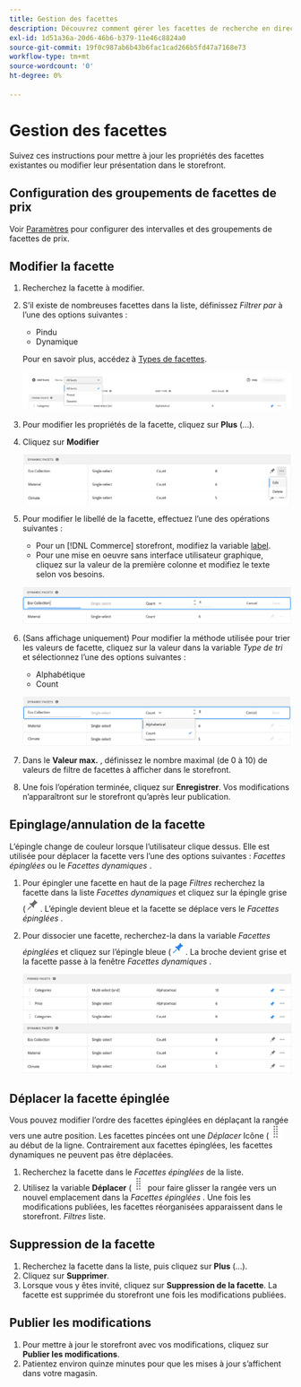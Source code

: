 ```yaml
---
title: Gestion des facettes
description: Découvrez comment gérer les facettes de recherche en direct existantes.
exl-id: 1d51a36a-20d6-46b6-b379-11e46c8824a0
source-git-commit: 19f0c987ab6b43b6fac1cad266b5fd47a7168e73
workflow-type: tm+mt
source-wordcount: '0'
ht-degree: 0%

---
```


# Gestion des facettes

Suivez ces instructions pour mettre à jour les propriétés des facettes existantes ou modifier leur présentation dans le storefront.

## Configuration des groupements de facettes de prix

Voir [Paramètres](settings.md) pour configurer des intervalles et des groupements de facettes de prix.

## Modifier la facette

1. Recherchez la facette à modifier.
1. S’il existe de nombreuses facettes dans la liste, définissez *Filtrer par* à l’une des options suivantes :

   * Pindu
   * Dynamique

   Pour en savoir plus, accédez à [Types de facettes](facets-type.md).

   ![Facettes de filtrage](assets/facets-filter-by-cropped.png)

1. Pour modifier les propriétés de la facette, cliquez sur **Plus** (...).
1. Cliquez sur **Modifier**

   ![Options de modification](assets/facet-edit-menu.png)

1. Pour modifier le libellé de la facette, effectuez l’une des opérations suivantes :

   * Pour un [!DNL Commerce] storefront, modifiez la variable [label](https://docs.magento.com/user-guide/stores/attributes-product.html).
   * Pour une mise en oeuvre sans interface utilisateur graphique, cliquez sur la valeur de la première colonne et modifiez le texte selon vos besoins.

   ![Modifier le libellé](assets/facet-edit-label.png)

1. (Sans affichage uniquement) Pour modifier la méthode utilisée pour trier les valeurs de facette, cliquez sur la valeur dans la variable *Type de tri* et sélectionnez l’une des options suivantes :

   * Alphabétique
   * Count

   ![Modifier le nombre](assets/facets-edit-count.png)

1. Dans le **Valeur max.** , définissez le nombre maximal (de 0 à 10) de valeurs de filtre de facettes à afficher dans le storefront.
1. Une fois l’opération terminée, cliquez sur **Enregistrer**.
Vos modifications n’apparaîtront sur le storefront qu’après leur publication.

## Epinglage/annulation de la facette

L’épingle change de couleur lorsque l’utilisateur clique dessus. Elle est utilisée pour déplacer la facette vers l’une des options suivantes : *Facettes épinglées* ou le *Facettes dynamiques* .

1. Pour épingler une facette en haut de la page *Filtres* recherchez la facette dans la liste *Facettes dynamiques* et cliquez sur la épingle grise (![Sélecteur d’épingles](assets/btn-pin-gray.png).
L’épingle devient bleue et la facette se déplace vers le *Facettes épinglées* .
1. Pour dissocier une facette, recherchez-la dans la variable *Facettes épinglées* et cliquez sur l’épingle bleue (![Sélecteur d’épingles](assets/btn-pin-blue.png).
La broche devient grise et la facette passe à la fenêtre *Facettes dynamiques* .

   ![Facettes Pinces et dynamiques](assets/facets-pinned-unpinned.png)

## Déplacer la facette épinglée

Vous pouvez modifier l’ordre des facettes épinglées en déplaçant la rangée vers une autre position. Les facettes pincées ont une *Déplacer* Icône (![Sélecteur de déplacement](assets/btn-move.png) au début de la ligne. Contrairement aux facettes épinglées, les facettes dynamiques ne peuvent pas être déplacées.

1. Recherchez la facette dans le *Facettes épinglées* de la liste.
1. Utilisez la variable **Déplacer** (![Sélecteur de déplacement](assets/btn-move.png) pour faire glisser la rangée vers un nouvel emplacement dans la *Facettes épinglées* .
Une fois les modifications publiées, les facettes réorganisées apparaissent dans le storefront. *Filtres* liste.

## Suppression de la facette

1. Recherchez la facette dans la liste, puis cliquez sur **Plus** (...).
1. Cliquez sur **Supprimer**.
1. Lorsque vous y êtes invité, cliquez sur **Suppression de la facette**.
La facette est supprimée du storefront une fois les modifications publiées.

## Publier les modifications

1. Pour mettre à jour le storefront avec vos modifications, cliquez sur **Publier les modifications**.
1. Patientez environ quinze minutes pour que les mises à jour s’affichent dans votre magasin.

